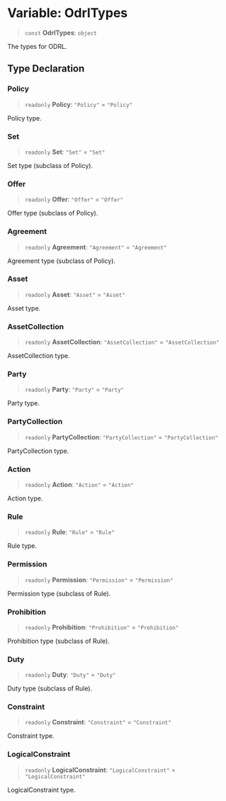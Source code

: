 # Variable: OdrlTypes

> `const` **OdrlTypes**: `object`

The types for ODRL.

## Type Declaration

### Policy

> `readonly` **Policy**: `"Policy"` = `"Policy"`

Policy type.

### Set

> `readonly` **Set**: `"Set"` = `"Set"`

Set type (subclass of Policy).

### Offer

> `readonly` **Offer**: `"Offer"` = `"Offer"`

Offer type (subclass of Policy).

### Agreement

> `readonly` **Agreement**: `"Agreement"` = `"Agreement"`

Agreement type (subclass of Policy).

### Asset

> `readonly` **Asset**: `"Asset"` = `"Asset"`

Asset type.

### AssetCollection

> `readonly` **AssetCollection**: `"AssetCollection"` = `"AssetCollection"`

AssetCollection type.

### Party

> `readonly` **Party**: `"Party"` = `"Party"`

Party type.

### PartyCollection

> `readonly` **PartyCollection**: `"PartyCollection"` = `"PartyCollection"`

PartyCollection type.

### Action

> `readonly` **Action**: `"Action"` = `"Action"`

Action type.

### Rule

> `readonly` **Rule**: `"Rule"` = `"Rule"`

Rule type.

### Permission

> `readonly` **Permission**: `"Permission"` = `"Permission"`

Permission type (subclass of Rule).

### Prohibition

> `readonly` **Prohibition**: `"Prohibition"` = `"Prohibition"`

Prohibition type (subclass of Rule).

### Duty

> `readonly` **Duty**: `"Duty"` = `"Duty"`

Duty type (subclass of Rule).

### Constraint

> `readonly` **Constraint**: `"Constraint"` = `"Constraint"`

Constraint type.

### LogicalConstraint

> `readonly` **LogicalConstraint**: `"LogicalConstraint"` = `"LogicalConstraint"`

LogicalConstraint type.
